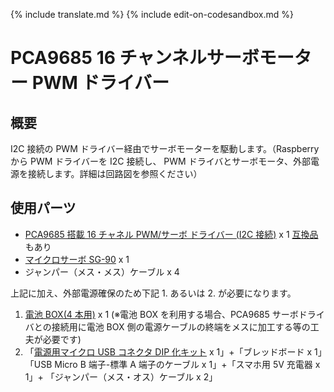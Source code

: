 {% include translate.md %}
{% include edit-on-codesandbox.md %}

# PCA9685 16 チャンネルサーボモーター PWM ドライバー

## 概要

I2C 接続の PWM ドライバー経由でサーボモーターを駆動します。（Raspberry から PWM ドライバーを I2C 接続し、 PWM ドライバとサーボモータ、外部電源を接続します。詳細は回路図を参照ください）

## 使用パーツ

- [PCA9685 搭載 16 チャネル PWM/サーボ ドライバー (I2C 接続)](https://www.switch-science.com/catalog/961/) x 1 [互換品](https://www.amazon.co.jp/s/?field-keywords=PCA9685)もあり
- [マイクロサーボ SG-90](http://akizukidenshi.com/catalog/g/gM-08761/) x 1
- ジャンパー（メス・メス）ケーブル x 4

上記に加え、外部電源確保のため下記 1. あるいは 2. が必要になります。

1. [電池 BOX(4 本用)](http://akizukidenshi.com/catalog/g/gP-03087/) x 1 (※電池 BOX を利用する場合、PCA9685 サーボドライバとの接続用に電池 BOX 側の電源ケーブルの終端をメスに加工する等の工夫が必要です)
2. 「[電源用マイクロ USB コネクタ DIP 化キット](http://akizukidenshi.com/catalog/g/gK-10972/) x 1」+「ブレッドボード x 1」「USB Micro B 端子-標準 A 端子のケーブル x 1」+「スマホ用 5V 充電器 x 1」+ 「ジャンパー（メス・オス）ケーブル x 2」
